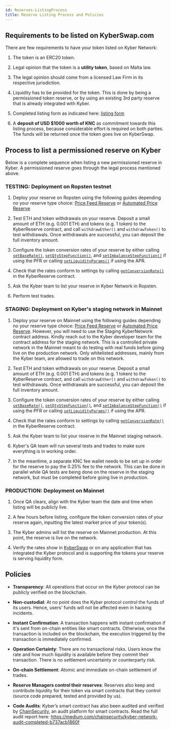 ```yaml
---
id: Reserves-ListingProcess
title: Reserve Listing Process and Policies
---
```

[//]: # (tagline)
## Requirements to be listed on KyberSwap.com

There are few requirements to have your token listed on Kyber Network:

1. The token is an ERC20 token.

2. Legal opinion that the token is a **utility token**, based on Malta law.

3. The legal opinion should come from a licensed Law Firm in its respective jurisdiction.

4. Liquidity has to be provided for the token. This is done by being a permissioned token reserve, or by using an existing 3rd party reserve that is already integrated with Kyber.

5. Completed listing form as indicated here: [listing form](https://forms.gle/zWLwZEvjUudSikF67)

6. A **deposit of USD $1000 worth of KNC** as commitment towards this listing process, because considerable effort is required on both parties. The funds will be returned once the token goes live on KyberSwap.

## Process to list a permissioned reserve on Kyber

Below is a complete sequence when listing a new permissioned reserve in Kyber. A permissioned reserve goes through the legal process mentioned above.

### TESTING: Deployment on Ropsten testnet

1. Deploy your reserve on Ropsten using the following guides depending no your reserve type choice: [Price Feed Reserve](reserves-pricefeedreserve.md) or [Automated Price Reserve](reserves-automatedpricereserve.md)

2. Test ETH and token withdrawals on your reserve. Deposit a small amount of ETH (e.g. 0.001 ETH) and tokens (e.g. 1 token) to the KyberReserve contract, and call `withdrawEther()` and `withdrawToken()` to test withdrawals. Once withdrawals are successful, you can deposit the full inventory amount.

3. Configure the token conversion rates of your reserve by either calling [`setBaseRate()`](api_abi-conversionrates.md#setBaseRate), [`setQtyStepFunction()`](api_abi-conversionrates.md#setQtyStepFunction), and [`setImbalanceStepFunction()`](api_abi-conversionrates.md#setImbalanceStepFunction) if using the PFR or calling [`setLiquidityParams()`](api_abi-liquidityconversionrates.md#setLiquidityParams) if using the APR.

4. Check that the rates conform to settings by calling [`getConversionRate()`](api_abi-kyberreserve.md#getconversionrate) in the KyberReserve contract.

5. Ask the Kyber team to list your reserve in Kyber Network in Ropsten.

6. Perform test trades.

### STAGING: Deployment on Kyber's staging network in Mainnet

1. Deploy your reserve on Mainnet using the following guides depending no your reserve type choice: [Price Feed Reserve](reserves-pricefeedreserve.md) or [Automated Price Reserve](reserves-automatedpricereserve.md). However, you will need to use the Staging KyberNetwork contract address. Kindly reach out to the Kyber developer team for the contract address for the staging network. This is a controlled private network in the Mainnet meant to do testing with real funds before going live on the production network. Only whitelisted addresses, mainly from the Kyber team, are allowed to trade on this network.

2. Test ETH and token withdrawals on your reserve. Deposit a small amount of ETH (e.g. 0.001 ETH) and tokens (e.g. 1 token) to the KyberReserve contract, and call `withdrawEther()` and `withdrawToken()` to test withdrawals. Once withdrawals are successful, you can deposit the full inventory amount.

3. Configure the token conversion rates of your reserve by either calling [`setBaseRate()`](api_abi-conversionrates.md#setBaseRate), [`setQtyStepFunction()`](api_abi-conversionrates.md#setQtyStepFunction), and [`setImbalanceStepFunction()`](api_abi-conversionrates.md#setImbalanceStepFunction) if using the PFR or calling [`setLiquidityParams()`](api_abi-liquidityconversionrates.md#setLiquidityParams) if using the APR.

4. Check that the rates conform to settings by calling [`getConversionRate()`](api_abi-kyberreserve.md#getconversionrate) in the KyberReserve contract.

5. Ask the Kyber team to list your reserve in the Mainnet staging network.

6. Kyber's QA team will run several tests and trades to make sure everything is in working order.

7. In the meantime, a separate KNC fee wallet needs to be set up in order for the reserve to pay the 0.25% fee to the network. This can be done in parallel while QA tests are being done on the reserve in the staging network, but must be completed before going live in production.

### PRODUCTION: Deployment on Mainnet

1. Once QA clears, align with the Kyber team the date and time when listing will be publicly live.

2. A few hours before listing, configure the token conversion rates of your reserve again, inputting the latest market price of your token(s).

3. The Kyber admins will list the reserve on Mainnet production. At this point, the reserve is live on the network.

4. Verify the rates show in [KyberSwap](https://https://kyberswap.com/) or on any application that has integrated the Kyber protocol and is supporting the tokens your reserve is serving liquidity form.


## Policies

* **Transparency**: All operations that occur on the Kyber protocol can be publicly verified on the blockchain.

* **Non-custodial**: At no point does the Kyber protocol control the funds of its users. Hence, users' funds will not be affected even in hacking incidents.

* **Instant Confirmation**: A transaction happens with instant confirmation if it's sent from on-chain entities like smart contracts. Otherwise, once the transaction is included on the blockchain, the execution triggered by the transaction is immediately confirmed.

* **Operation Certainty**: There are no transactional risks. Users know the rate and how much liquidity is available before they commit their transaction. There is no settlement uncertainty or counterparty risk.

* **On-chain Settlement**: Atomic and immediate on-chain settlement of trades.

* **Reserve Managers control their reserves**: Reserves also keep and contribute liquidity for their token via smart contracts that they control (source code prepared, tested and provided by us).

* **Code Audits**: Kyber’s smart contract has also been audited and verified by [ChainSecurity](https://chainsecurity.com/), an audit platform for smart contracts. Read the full audit report here: https://medium.com/chainsecurity/kyber-network-audit-completed-b737acb1860f

